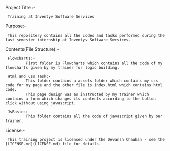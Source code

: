Project Title :-

     Training at Inventyv Software Services 

Purpose:-

     This repositery contains all the codes and tasks performed during the last semester internship at Inventyv Software Services.

Contents(File Structure):-

     Flowcharts:-
             First folder is Flowcharts which contains all the code of my flowcharts given by my trainer for logic building.

     Html and Css Task:-
             This folder contains a assets folder which contains my css code for my page and the other file is index.html which contains html code.
             This page design was as instructed by my trainer which contains a form which changes its contents according to the button click without using javascript.

     JsBasics:-
             This folder contains all the code of javascript given by our trainer.

 License:-

     This training project is licensed under the Devansh Chauhan - see the [LICENSE.md](LICENSE.md) file for details.

             
